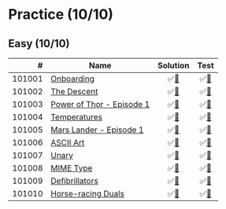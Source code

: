 # Practice (10/10)

## Easy (10/10)

|      # | Name                                | Solution                           | Test                            |
|-------:|-------------------------------------|:----------------------------------:|:-------------------------------:|
| 101001 | [Onboarding][101001]                | &#9989;[&#128190;][101001solution] | &#9989;[&#128190;][101001tests] |
| 101002 | [The Descent][101002]               | &#9989;[&#128190;][101002solution] | &#9989;[&#128190;][101002tests] |
| 101003 | [Power of Thor - Episode 1][101003] | &#9989;[&#128190;][101003solution] | &#9989;[&#128190;][101003tests] |
| 101004 | [Temperatures][101004]              | &#9989;[&#128190;][101004solution] | &#9989;[&#128190;][101004tests] |
| 101005 | [Mars Lander - Episode 1][101005]   | &#9989;[&#128190;][101005solution] | &#9989;[&#128190;][101005tests] |
| 101006 | [ASCII Art][101006]                 | &#9989;[&#128190;][101006solution] | &#9989;[&#128190;][101006tests] |
| 101007 | [Unary][101007]                     | &#9989;[&#128190;][101007solution] | &#9989;[&#128190;][101007tests] |
| 101008 | [MIME Type][101008]                 | &#9989;[&#128190;][101008solution] | &#9989;[&#128190;][101008tests] |
| 101009 | [Defibrillators][101009]            | &#9989;[&#128190;][101009solution] | &#9989;[&#128190;][101009tests] |
| 101010 | [Horse-racing Duals][101010]        | &#9989;[&#128190;][101010solution] | &#9989;[&#128190;][101010tests] |

[101001]: https://www.codingame.com/ide/puzzle/onboarding
[101002]: https://www.codingame.com/ide/puzzle/the-descent
[101003]: https://www.codingame.com/ide/puzzle/power-of-thor-episode-1
[101004]: https://www.codingame.com/ide/puzzle/temperatures
[101005]: https://www.codingame.com/ide/puzzle/mars-lander-episode-1
[101006]: https://www.codingame.com/ide/puzzle/ascii-art
[101007]: https://www.codingame.com/ide/puzzle/unary
[101008]: https://www.codingame.com/ide/puzzle/mime-type
[101009]: https://www.codingame.com/ide/puzzle/defibrillators
[101010]: https://www.codingame.com/ide/puzzle/horse-racing-duals

[101001solution]: src/main/java/org/ck/codingame/practice/easy/onboarding/Player.java
[101002solution]: src/main/java/org/ck/codingame/practice/easy/thedescent/Player.java
[101003solution]: src/main/java/org/ck/codingame/practice/easy/powerofthor1/Player.java
[101004solution]: src/main/java/org/ck/codingame/practice/easy/temperatures/Solution.java
[101005solution]: src/main/java/org/ck/codingame/practice/easy/marslander1/Player.java
[101006solution]: src/main/java/org/ck/codingame/practice/easy/asciiart/Solution.java
[101007solution]: src/main/java/org/ck/codingame/practice/easy/unary/Solution.java
[101008solution]: src/main/java/org/ck/codingame/practice/easy/mimetype/Solution.java
[101009solution]: src/main/java/org/ck/codingame/practice/easy/defibrillators/Solution.java
[101010solution]: src/main/java/org/ck/codingame/practice/easy/horseracingduals/Solution.java

[101001tests]: src/test/java/org/ck/codingame/practice/easy/onboarding/PlayerTest.java
[101002tests]: src/test/java/org/ck/codingame/practice/easy/thedescent/PlayerTest.java
[101003tests]: src/test/java/org/ck/codingame/practice/easy/powerofthor1/PlayerTest.java
[101004tests]: src/test/java/org/ck/codingame/practice/easy/temperatures/SolutionTest.java
[101005tests]: src/test/java/org/ck/codingame/practice/easy/marslander1/PlayerTest.java
[101006tests]: src/test/java/org/ck/codingame/practice/easy/asciiart/SolutionTest.java
[101007tests]: src/test/java/org/ck/codingame/practice/easy/unary/SolutionTest.java
[101008tests]: src/test/java/org/ck/codingame/practice/easy/mimetype/SolutionTest.java
[101009tests]: src/test/java/org/ck/codingame/practice/easy/defibrillators/SolutionTest.java
[101010tests]: src/test/java/org/ck/codingame/practice/easy/horseracingduals/SolutionTest.java

